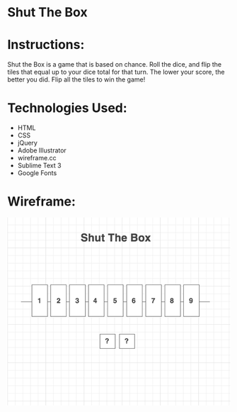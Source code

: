 # Shut The Box

# Instructions:
Shut the Box is a game that is based on chance.
Roll the dice, and flip the tiles that equal up to your dice total for that turn.
The lower your score, the better you did.
Flip all the tiles to win the game!

# Technologies Used:
+ HTML
+ CSS
+ jQuery
+ Adobe Illustrator
+ wireframe.cc
+ Sublime Text 3
+ Google Fonts

# Wireframe:
![Wireframe](img/wireframe.png "wireframe")

